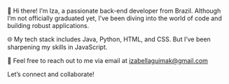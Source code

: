 👋 Hi there! I’m Iza, a passionate back-end developer from Brazil. Although I’m not officially graduated yet, I’ve been diving into the world of code and building robust applications.

🌐 My tech stack includes Java, Python, HTML, and CSS.
But I’ve been sharpening my skills in JavaScript.

📧 Feel free to reach out to me via email at izabellaguimak@gmail.com

Let’s connect and collaborate!
